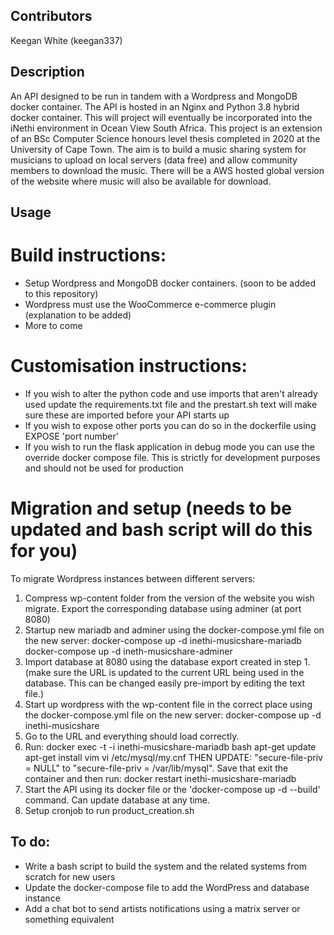 ## Contributors
Keegan White (keegan337)

## Description
An API designed to be run in tandem with a Wordpress and MongoDB docker container. The API is hosted in an Nginx and Python 3.8 hybrid docker container. This will project will eventually be incorporated into the iNethi environment in Ocean View South Africa. This project is an extension of an BSc Computer Science honours level thesis completed in 2020 at the University of Cape Town. The aim is to build a music sharing system for musicians to upload on local servers (data free) and allow community members to download the music. There will be a AWS hosted global version of the website where music will also be available for download.

## Usage

# Build instructions:
- Setup Wordpress and MongoDB docker containers. (soon to be added to this repository)
- Wordpress must use the WooCommerce e-commerce plugin (explanation to be added)
- More to come

# Customisation instructions:
- If you wish to alter the python code and use imports that aren't already used update the requirements.txt file and the prestart.sh text will make sure these are imported before your API starts up
- If you wish to expose other ports you can do so in the dockerfile using EXPOSE 'port number'
- If you wish to run the flask application in debug mode you can use the override docker compose file. This is strictly for development purposes and should not be used for production

# Migration and setup (needs to be updated and bash script will do this for you)
To migrate Wordpress instances between different servers:
1. Compress wp-content folder from the version of the website you wish migrate. Export the corresponding database using adminer (at port 8080)
2. Startup new mariadb and adminer using the docker-compose.yml file on the new server:
  docker-compose up -d inethi-musicshare-mariadb
  docker-compose up -d ineth-musicshare-adminer
3. Import database at 8080 using the database export created in step 1. (make sure the URL is updated to the current URL being used in the database. This can be changed easily pre-import by editing the text file.)
4. Start up wordpress with the wp-content file in the correct place using the docker-compose.yml file on the new server:
  docker-compose up -d inethi-musicshare
5. Go to the URL and everything should load correctly.
6. Run:
   docker exec -t -i inethi-musicshare-mariadb bash
    apt-get update
    apt-get install vim
    vi /etc/mysql/my.cnf
    THEN UPDATE: "secure-file-priv = NULL" to "secure-file-priv = /var/lib/mysql". Save that exit the container and then run:
    docker restart inethi-musicshare-mariadb
7. Start the API using its docker file or the 'docker-compose up -d --build' command. Can update database at any time.
8. Setup cronjob to run product_creation.sh

## To do:
- Write a bash script to build the system and the related systems from scratch for new users
- Update the docker-compose file to add the WordPress and database instance
- Add a chat bot to send artists notifications using a matrix server or something equivalent
